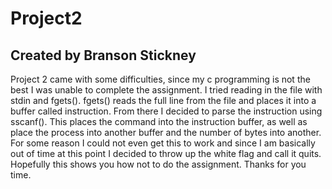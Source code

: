 # Project2
## Created by Branson Stickney
Project 2 came with some difficulties, since my c programming is not the best I was unable to complete the assignment. I tried reading in the file with stdin and fgets(). fgets() reads the full line from the file and places it into a buffer called instruction. From there I decided to parse the instruction using sscanf(). This places the command into the instruction buffer, as well as place the process into another buffer and the number of bytes into another. For some reason I could not even get this to work and since I am basically out of time at this point I decided to throw up the white flag and call it quits. Hopefully this shows you how not to do the assignment. Thanks for you time.
